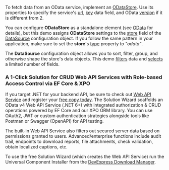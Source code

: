 To fetch data from an OData service, implement an [ODataStore](/Documentation/ApiReference/Data_Layer/ODataStore/). Use its properties to specify the service's [url](/Documentation/ApiReference/Data_Layer/ODataStore/Configuration/#url), [key](/Documentation/ApiReference/Data_Layer/ODataStore/Configuration/#key) data field, and OData [version](/Documentation/ApiReference/Data_Layer/ODataStore/Configuration/#version) if it is different from 2.
 
You can configure **ODataStore** as a standalone element (see [OData](/Documentation/Guide/Data_Binding/Specify_a_Data_Source/OData/) for details), but this demo assigns **ODataStore** settings to the [store](/Documentation/ApiReference/Data_Layer/DataSource/Configuration/store/) field of the [DataSource](/Documentation/ApiReference/Data_Layer/DataSource/) configuration object. If you follow the same pattern in your application, make sure to set the **store**'s [type](/Documentation/ApiReference/Data_Layer/DataSource/Configuration/store/#type) property to *"odata"*.
 
The **DataSource** configuration object allows you to sort, filter, group, and otherwise shape the store's data objects. This demo [filters](/Documentation/ApiReference/Data_Layer/DataSource/Configuration/#filter) data and [selects](/Documentation/ApiReference/Data_Layer/DataSource/Configuration/#select) a limited number of fields. 

### A 1-Click Solution for CRUD Web API Services with Role-based Access Control via EF Core & XPO

If you target .NET for your backend API, be sure to check out <a href="https://docs.devexpress.com/eXpressAppFramework/403394/backend-web-api-service?utm_source=js.devexpress.com&utm_medium=referral&utm_campaign=xaf&utm_content=grid-demo-odata" target="_blank">Web API Service</a> and register your <a href="https://www.devexpress.com/security-api-free?utm_source=js.devexpress.com&utm_medium=referral&utm_campaign=xaf&utm_content=grid-demo-odata" target="_blank">free copy today</a>. The Solution Wizard scaffolds an OData v4 Web API Service (.NET 6+) with integrated authorization & CRUD operations powered by EF Core and our XPO ORM library. You can use OAuth2, JWT or custom authentication strategies alongside tools like Postman or Swagger (OpenAPI) for API testing.

The built-in Web API Service also filters out secured server data based on permissions granted to users. Advanced/enterprise functions include audit trail, endpoints to download reports, file attachments, check validation, obtain localized captions, etc. 

To use the free Solution Wizard (which creates the Web API Service) run the Universal Component Installer from the <a href="https://www.devexpress.com/ClientCenter/DownloadManager/?utm_source=js.devexpress.com&utm_medium=referral&utm_campaign=xaf&utm_content=grid-demo-odata" target="_blank">DevExpress Download Manager</a>.